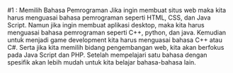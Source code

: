 #1 : Memilih Bahasa Pemrograman
Jika ingin membuat situs web maka kita harus menguasai bahasa pemrograman seperti HTML, CSS, dan Java Script. Namun jika ingin membuat aplikasi desktop, maka kita harus menguasai bahasa pemrograman seperti C++, python, dan java. Kemudian untuk menjadi game development kita harus menguasai bahasa C++ atau C#. Serta jika kita memilih bidang pengembangan web, kita akan berfokus pada Java Script dan PHP. Setelah mempelajari satu bahasa dengan spesifik akan lebih mudah untuk kita belajar bahasa-bahasa lain.
